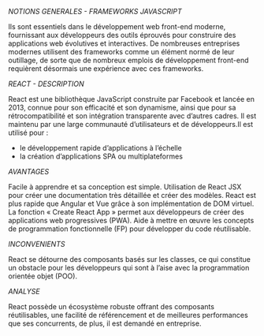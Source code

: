 *NOTIONS GENERALES - FRAMEWORKS JAVASCRIPT*

Ils sont essentiels dans le développement web front-end moderne, fournissant aux développeurs des outils éprouvés pour construire des applications web évolutives et interactives. De nombreuses entreprises modernes utilisent des frameworks comme un élément normé de leur outillage, de sorte que de nombreux emplois de développement front-end requièrent désormais une expérience avec ces frameworks.

*REACT - DESCRIPTION*

React est une bibliothèque JavaScript construite par Facebook et lancée en 2013, connue pour son efficacité et son dynamisme, ainsi que pour sa rétrocompatibilité et son intégration transparente avec d’autres cadres. Il est maintenu par une large communauté d’utilisateurs et de développeurs.Il est utilisé pour : 
- le développement rapide d’applications à l’échelle
- la création d’applications SPA ou multiplateformes

*AVANTAGES* 

Facile à apprendre et sa conception est simple.
Utilisation de React JSX pour créer une documentation très détaillée et créer des modèles.
React est plus rapide que Angular et Vue grâce à son implémentation de DOM virtuel.
La fonction « Create React App » permet aux développeurs de créer des applications web progressives (PWA).
Aide à mettre en œuvre les concepts de programmation fonctionnelle (FP) pour développer du code réutilisable.

*INCONVENIENTS* 

React se détourne des composants basés sur les classes, ce qui constitue un obstacle pour les développeurs qui sont à l’aise avec la programmation orientée objet (POO).

*ANALYSE* 

React possède un écosystème robuste offrant des composants réutilisables, une facilité de référencement et de meilleures performances que ses concurrents, de plus, il est demandé en entreprise. 